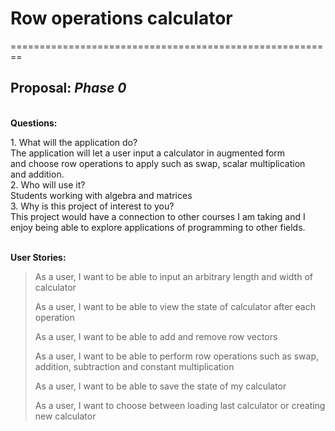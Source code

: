 # Row operations calculator

========================================================
## Proposal: *Phase 0*

\
**Questions:**
<p>1. What will the application do?<br>
The application will let a user input a calculator in augmented form <br>
and choose row operations to apply such as swap, scalar multiplication <br>
and addition.
<br>
2. Who will use it?<br>
Students working with algebra and matrices
<br>
3. Why is this project of interest to you?<br>
This project would have a connection to other courses I am taking and I <br>
enjoy being able to explore applications of programming to other fields.
</p>

\
**User Stories:**
> As a user, I want to be able to input an arbitrary length and width of calculator
> 
> As a user, I want to be able to view the state of calculator after each operation
> 
> As a user, I want to be able to add and remove row vectors
> 
> As a user, I want to be able to perform row operations such as swap, addition, subtraction and constant multiplication
> 
> As a user, I want to be able to save the state of my calculator
> 
> As a user, I want to choose between loading last calculator or creating new calculator

